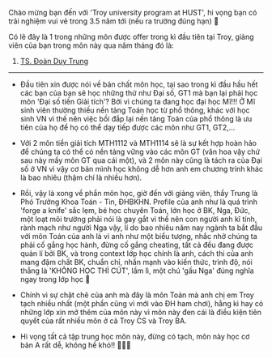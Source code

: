 Chào mừng bạn đến với 'Troy university program at HUST', hi vọng bạn có trải nghiệm vui vẻ trong 3.5 năm tới (nếu ra trường đúng hạn) 🫶

Có lẽ đây là 1 trong những môn được offer trong kì đầu tiên tại Troy, giảng viên của bạn trong môn này qua năm tháng đó là: 

1. [TS. Đoàn Duy Trung](https://fami.hust.edu.vn/giang-vien/?name=trungdd)

---

- Đầu tiên xin được nói về bản chất môn học, tại sao trong kì đầu hầu hết các bạn của bạn sẽ học những thứ như Đại số, GT1 mà bạn lại phải học môn 'Đại số tiền Giải tích'? Bởi vì chúng ta đang học đại học Mĩ!!! Ở Mĩ sinh viên thường thiếu nền tảng Toán học từ phổ thông, khác với học sinh VN vì thế nên việc bồi đắp lại nền tảng Toán của phổ thông là ưu tiên của họ để họ có thể dạy tiếp được các môn như GT1, GT2,... 

- Với 2 môn tiền giải tích MTH1112 và MTH1114 sẽ là sự kết hợp hoàn hảo để chúng ta có thể có nền tảng vững vào các môn GT (văn hoa vậy chứ sau này mấy môn GT qua cái một), và 2 môn này cũng là tách ra của Đại số ở VN vì vậy cơ bản mình học không dễ hơn anh em chương trình khác là bao nhiêu (thậm chí là nhiều hơn). 

- Rồi, vậy là xong về phần môn học, giờ đến với giảng viên, thầy Trung là Phó Trưởng Khoa Toán - Tin, ĐHBKHN. Profile của anh như là quá trình 'forge a knife' sắc lẹm, bé học chuyên Toán, lớn học ở BK, Nga, Đức, một loạt môi trường phải nói là gay gắt vì thế nên con người anh kĩ tính, rành mạch như người Nga vậy, lí do bao nhiêu năm nay ngành ta bắt đầu với môn Toán của anh là vì anh như một biểu tượng, nhắc nhở chúng ta phải cố gắng học hành, đừng cố gắng cheating, tất cả đều đang được quản lí bởi BK, và trong context lớp học chính là anh, cách thi của anh mang đậm chất BK, chuẩn chỉ, nhấn mạnh vào kiến thức, trình độ, nói thẳng là 'KHÔNG HỌC THÌ CÚT', lầm lì, một chú 'gấu Nga' đúng nghĩa ngay trong lớp học 🐻

- Chính vì sự chặt chẽ của anh mà đây là môn Toán mà anh chị em Troy tạch nhiều nhất (một phần cũng vì mới vào ĐH ham chơi), hằng kì hay có những lớp xin mở thêm của môn này vì môn này đen cái là điều kiện tiên quyết của rất nhiều môn ở cả Troy CS và Troy BA. 

- Hi vọng tất cả tập trung học môn này, đừng có tạch, môn này học cơ bản A rất dễ, không hề khó!! 🤟🤟🤟
